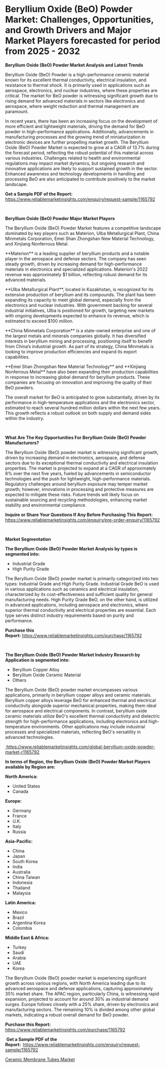 <p><h1>Beryllium Oxide (BeO) Powder Market: Challenges, Opportunities, and Growth Drivers and Major Market Players forecasted for period from 2025 - 2032</h1></p><p><strong>Beryllium Oxide (BeO) Powder Market Analysis and Latest Trends</strong></p>
<p><p>Beryllium Oxide (BeO) Powder is a high-performance ceramic material known for its excellent thermal conductivity, electrical insulation, and resistance to thermal shock. It is primarily used in applications such as aerospace, electronics, and nuclear industries, where these properties are critical. The market for BeO powder is witnessing significant growth due to rising demand for advanced materials in sectors like electronics and aerospace, where weight reduction and thermal management are paramount.</p><p>In recent years, there has been an increasing focus on the development of more efficient and lightweight materials, driving the demand for BeO powder in high-performance applications. Additionally, advancements in manufacturing processes and the growing trend of miniaturization in electronic devices are further propelling market growth. The Beryllium Oxide (BeO) Powder Market is expected to grow at a CAGR of 13.7% during the forecast period, reflecting the robust potential of this material across various industries. Challenges related to health and environmental regulations may impact market dynamics, but ongoing research and innovative applications are likely to support sustained growth in the sector. Enhanced awareness and technology developments in handling and processing BeO are also anticipated to contribute positively to the market landscape.</p></p>
<p><strong>Get a Sample PDF of the Report:&nbsp;</strong> <a href="https://www.reliablemarketinsights.com/enquiry/request-sample/1165792?utm_campaign=2261&utm_medium=2&utm_source=Github&utm_content=ia&utm_term=02022025&utm_id=beryllium-oxide-beo-powder">https://www.reliablemarketinsights.com/enquiry/request-sample/1165792</a></p>
<p>&nbsp;</p>
<p><strong>Beryllium Oxide (BeO) Powder Major Market Players</strong></p>
<p><p>The Beryllium Oxide (BeO) Powder Market features a competitive landscape dominated by key players such as Materion, Ulba Metallurgical Plant, China Minmetals Corporation, Emei Shan Zhongshan New Material Technology, and Xinjiang Nonferrous Metal. </p><p>**Materion** is a leading supplier of beryllium products and a notable player in the aerospace and defense sectors. The company has seen steady growth, driven by increasing demand for high-performance materials in electronics and specialized applications. Materion's 2022 revenue was approximately $1 billion, reflecting robust demand for its advanced materials.</p><p>**Ulba Metallurgical Plant**, located in Kazakhstan, is recognized for its extensive production of beryllium and its compounds. The plant has been expanding its capacity to meet global demand, especially from the electronics and nuclear industries. With government backing for several industrial initiatives, Ulba is positioned for growth, targeting new markets with ongoing developments expected to enhance its revenue, which is estimated to exceed $100 million.</p><p>**China Minmetals Corporation** is a state-owned enterprise and one of the largest metals and minerals companies globally. It has diversified interests in beryllium mining and processing, positioning itself to benefit from China’s industrial growth. As part of its strategy, China Minmetals is looking to improve production efficiencies and expand its export capabilities.</p><p>**Emei Shan Zhongshan New Material Technology** and **Xinjiang Nonferrous Metal** have also been expanding their production capabilities in response to increasing global demand for beryllium products. These companies are focusing on innovation and improving the quality of their BeO powders.</p><p>The overall market for BeO is anticipated to grow substantially, driven by its performance in high-temperature applications and the electronics sector, estimated to reach several hundred million dollars within the next few years. This growth reflects a robust outlook on both supply and demand sides within the industry.</p></p>
<p>&nbsp;</p>
<p><strong>What Are The Key Opportunities For Beryllium Oxide (BeO) Powder Manufacturers?</strong></p>
<p><p>The Beryllium Oxide (BeO) powder market is witnessing significant growth, driven by increasing demand in electronics, aerospace, and defense sectors due to its exceptional thermal conductivity and electrical insulation properties. The market is projected to expand at a CAGR of approximately 8% over the next five years, fueled by advancements in semiconductor technologies and the push for lightweight, high-performance materials. Regulatory challenges around beryllium exposure may temper market growth; however, innovations in processing and protective measures are expected to mitigate these risks. Future trends will likely focus on sustainable sourcing and recycling methodologies, enhancing market stability and environmental compliance.</p></p>
<p><strong>Inquire or Share Your Questions If Any Before Purchasing This Report:</strong> <a href="https://www.reliablemarketinsights.com/enquiry/pre-order-enquiry/1165792?utm_campaign=2261&utm_medium=2&utm_source=Github&utm_content=ia&utm_term=02022025&utm_id=beryllium-oxide-beo-powder">https://www.reliablemarketinsights.com/enquiry/pre-order-enquiry/1165792</a></p>
<p>&nbsp;</p>
<p><strong>Market Segmentation</strong></p>
<p><strong>The Beryllium Oxide (BeO) Powder Market Analysis by types is segmented into:</strong></p>
<p><ul><li>Industrial Grade</li><li>High Purity Grade</li></ul></p>
<p><p>The Beryllium Oxide (BeO) powder market is primarily categorized into two types: Industrial Grade and High Purity Grade. Industrial Grade BeO is used in various applications such as ceramics and electrical insulation, characterized by its cost-effectiveness and sufficient quality for general manufacturing needs. High Purity Grade BeO, on the other hand, is utilized in advanced applications, including aerospace and electronics, where superior thermal conductivity and electrical properties are essential. Each type serves distinct industry requirements based on purity and performance.</p></p>
<p><strong>Purchase this Report:&nbsp;</strong><a href="https://www.reliablemarketinsights.com/purchase/1165792?utm_campaign=2261&utm_medium=2&utm_source=Github&utm_content=ia&utm_term=02022025&utm_id=beryllium-oxide-beo-powder">https://www.reliablemarketinsights.com/purchase/1165792</a></p>
<p>&nbsp;</p>
<p><strong>The Beryllium Oxide (BeO) Powder Market Industry Research by Application is segmented into:</strong></p>
<p><ul><li>Beryllium Copper Alloy</li><li>Beryllium Oxide Ceramic Material</li><li>Others</li></ul></p>
<p><p>The Beryllium Oxide (BeO) powder market encompasses various applications, primarily in beryllium copper alloys and ceramic materials. Beryllium copper alloys leverage BeO for enhanced thermal and electrical conductivity alongside superior mechanical properties, making them ideal for aerospace and electrical components. In contrast, beryllium oxide ceramic materials utilize BeO's excellent thermal conductivity and dielectric strength for high-performance applications, including electronics and high-temperature environments. Other applications may include industrial processes and specialized materials, reflecting BeO's versatility in advanced technologies.</p></p>
<p><a href="https://www.reliablemarketinsights.com/global-beryllium-oxide-powder-market-r1165792?utm_campaign=2261&utm_medium=2&utm_source=Github&utm_content=ia&utm_term=02022025&utm_id=beryllium-oxide-beo-powder">&nbsp;https://www.reliablemarketinsights.com/global-beryllium-oxide-powder-market-r1165792</a></p>
<p><strong>In terms of Region, the Beryllium Oxide (BeO) Powder Market Players available by Region are:</strong></p>
<p>
    <p> <strong> North America: </strong>
        <ul>
            <li>United States</li>
            <li>Canada</li>
        </ul>
        </p> 
    <p> <strong> Europe: </strong>
        <ul>
            <li>Germany</li>
            <li>France</li>
            <li>U.K.</li>
            <li>Italy</li>
            <li>Russia</li>
        </ul>
        </p> 
    <p> <strong> Asia-Pacific: </strong>
        <ul>
            <li>China</li>
            <li>Japan</li>
            <li>South Korea</li>
            <li>India</li>
            <li>Australia</li>
            <li>China Taiwan</li>
            <li>Indonesia</li>
            <li>Thailand</li>
            <li>Malaysia</li>
        </ul>
        </p> 
    <p> <strong> Latin America: </strong>
        <ul>
            <li>Mexico</li>
            <li>Brazil</li>
            <li>Argentina Korea</li>
            <li>Colombia</li>
        </ul>
        </p> 
    <p> <strong> Middle East & Africa: </strong>
        <ul>
            <li>Turkey</li>
            <li>Saudi</li>
            <li>Arabia</li>
            <li>UAE</li>
            <li>Korea</li>
        </ul>
    </p>
    </p>
<p><p>The Beryllium Oxide (BeO) powder market is experiencing significant growth across various regions, with North America leading due to its advanced aerospace and defense applications, capturing approximately 35% market share. The APAC region, particularly China, is witnessing rapid expansion, projected to account for around 30% as industrial demand surges. Europe follows closely with a 25% share, driven by electronics and manufacturing sectors. The remaining 10% is divided among other global markets, indicating a robust overall demand for BeO powder.</p></p>
<p><strong>Purchase this Report: </strong><a href="https://www.reliablemarketinsights.com/purchase/1165792?utm_campaign=2261&utm_medium=2&utm_source=Github&utm_content=ia&utm_term=02022025&utm_id=beryllium-oxide-beo-powder">https://www.reliablemarketinsights.com/purchase/1165792</a></p>
<p>&nbsp;<strong>Get a Sample PDF of the Report:&nbsp;&nbsp;</strong><a href="https://www.reliablemarketinsights.com/enquiry/request-sample/1165792?utm_campaign=2261&utm_medium=2&utm_source=Github&utm_content=ia&utm_term=02022025&utm_id=beryllium-oxide-beo-powder">https://www.reliablemarketinsights.com/enquiry/request-sample/1165792</a></p>
<p><strong></strong></p>
<p><p><a href="https://github.com/manesros8/Market-Research-Report-List-1/blob/main/ceramic-membrane-tubes-market.md?utm_campaign=2261&utm_medium=2&utm_source=Github&utm_content=ia&utm_term=02022025&utm_id=beryllium-oxide-beo-powder">Ceramic Membrane Tubes Market</a></p></p>